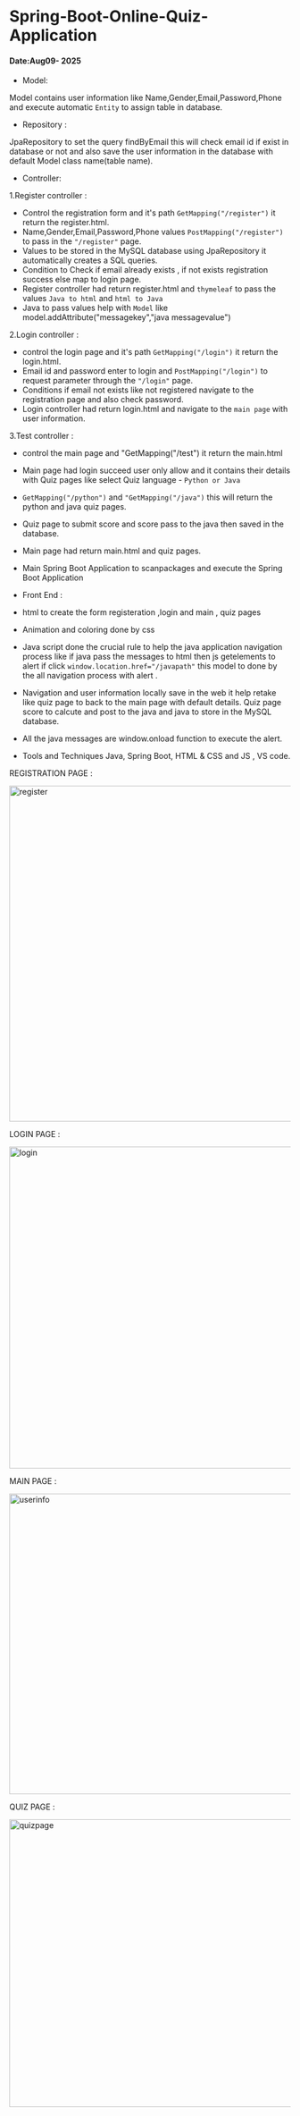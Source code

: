 # Spring-Boot-Online-Quiz-Application
#### Date:Aug09- 2025

- Model:
  
Model contains user information like Name,Gender,Email,Password,Phone and execute automatic ``Entity`` to assign  table in database.

- Repository :
  
JpaRepository to set the query findByEmail this will check email id if exist in database or not and also save the user information in the database with default Model class name(table name).

- Controller:
  
1.Register controller :
- Control the registration form and it's path ``GetMapping("/register")``  it return the register.html.
- Name,Gender,Email,Password,Phone values ``PostMapping("/register")`` to pass in the ``"/register"`` page. 
- Values to be stored in the MySQL database using JpaRepository it automatically creates a SQL queries.
- Condition to Check if email already exists , if not exists registration success else map to login page.
- Register controller had return register.html and ``thymeleaf`` to pass the values ``Java to html`` and ``html to Java`` 
- Java to pass values help with ``Model`` like model.addAttribute("messagekey","java messagevalue")

2.Login controller :
- control the login page and it's path ``GetMapping("/login")`` it return the login.html.
- Email id and password enter to login and ``PostMapping("/login")`` to request parameter through the ``"/login"`` page.
- Conditions if email not exists like not registered  navigate to the registration page and also check password.
- Login controller had  return login.html and navigate to the ``main page`` with user information.

3.Test controller :
- control the main page and  "GetMapping("/test") it return the main.html
- Main page had login succeed user only allow and it contains their details with Quiz pages like select Quiz language - ``Python or Java``
- ``GetMapping("/python")`` and ``"GetMapping("/java")`` this will return the python and java quiz pages.
- Quiz page to submit score and score pass to the java then saved in the database.
- Main page had return main.html and quiz pages. 

- Main Spring Boot Application to scanpackages and execute the Spring Boot Application

- Front End :
  
- html to create the form registeration ,login  and main , quiz pages
- Animation and coloring done by css
- Java script done the crucial rule to help the java application navigation process like if java pass the messages to html then js getelements to alert if click ``window.location.href="/javapath"`` this model to done by the all navigation process with alert .
- Navigation and user information locally save in the web it help retake like quiz page to back to the main page with default details.
  Quiz page score to calcute and post to the java and java to store in the MySQL database.
- All the java messages are window.onload function to execute the alert.

- Tools and Techniques 
Java,
Spring Boot,
HTML & CSS and JS ,
VS code.


REGISTRATION PAGE :

<img width="955" height="601" alt="register" src="https://github.com/user-attachments/assets/35a97c8a-ce74-4c2f-a62c-20f8c6bc2532" />

LOGIN PAGE :

<img width="848" height="576" alt="login" src="https://github.com/user-attachments/assets/484ae8fd-0550-4914-9e2c-2ff80cd06bc0" />

MAIN PAGE :

<img width="804" height="538" alt="userinfo" src="https://github.com/user-attachments/assets/5b195be6-133c-412b-9100-ecb622f3eb20" />

QUIZ PAGE :

<img width="857" height="515" alt="quizpage" src="https://github.com/user-attachments/assets/f084297a-ea92-424d-9c3b-e1754bddd46d" />







